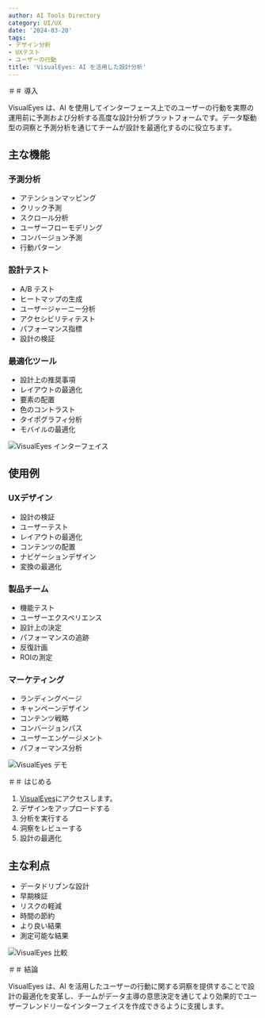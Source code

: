 ```yaml
---
author: AI Tools Directory
category: UI/UX
date: '2024-03-20'
tags:
- デザイン分析
- UXテスト
- ユーザーの行動
title: 'VisualEyes: AI を活用した設計分析'
---
```


＃＃ 導入

VisualEyes は、AI を使用してインターフェース上でのユーザーの行動を実際の運用前に予測および分析する高度な設計分析プラットフォームです。データ駆動型の洞察と予測分析を通じてチームが設計を最適化するのに役立ちます。

## 主な機能

### 予測分析
- アテンションマッピング
- クリック予測
- スクロール分析
- ユーザーフローモデリング
- コンバージョン予測
- 行動パターン

### 設計テスト
- A/B テスト
- ヒートマップの生成
- ユーザージャーニー分析
- アクセシビリティテスト
- パフォーマンス指標
- 設計の検証

### 最適化ツール
- 設計上の推奨事項
- レイアウトの最適化
- 要素の配置
- 色のコントラスト
- タイポグラフィ分析
- モバイルの最適化

![VisualEyes インターフェイス](/imgs/visualeyes/interface.jpg)

## 使用例

### UXデザイン
- 設計の検証
- ユーザーテスト
- レイアウトの最適化
- コンテンツの配置
- ナビゲーションデザイン
- 変換の最適化

### 製品チーム
- 機能テスト
- ユーザーエクスペリエンス
- 設計上の決定
- パフォーマンスの追跡
- 反復計画
- ROIの測定

### マーケティング
- ランディングページ
- キャンペーンデザイン
- コンテンツ戦略
- コンバージョンパス
- ユーザーエンゲージメント
- パフォーマンス分析

![VisualEyes デモ](/imgs/visualeyes/demo.jpg)

＃＃ はじめる

1. [VisualEyes](https://visualeyes.design)にアクセスします。
2. デザインをアップロードする
3. 分析を実行する
4. 洞察をレビューする
5. 設計の最適化

## 主な利点

- データドリブンな設計
- 早期検証
- リスクの軽減
- 時間の節約
- より良い結果
- 測定可能な結果

![VisualEyes 比較](/imgs/visualeyes/comparison.jpg)

＃＃ 結論

VisualEyes は、AI を活用したユーザーの行動に関する洞察を提供することで設計の最適化を変革し、チームがデータ主導の意思決定を通じてより効果的でユーザーフレンドリーなインターフェイスを作成できるように支援します。